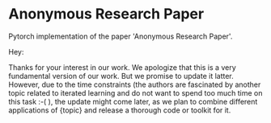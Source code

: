# Anonymous Research Paper

Pytorch implementation of the paper 'Anonymous Research Paper'.

Hey:

Thanks for your interest in our work. We apologize that this is a very fundamental version of our work. But we promise to update it latter. However, due to the time constraints (the authors are fascinated by another topic related to iterated learning and do not want to spend too much time on this task :-( ), the update might come later, as we plan to combine different applications of {topic} and release a thorough code or toolkit for it.
